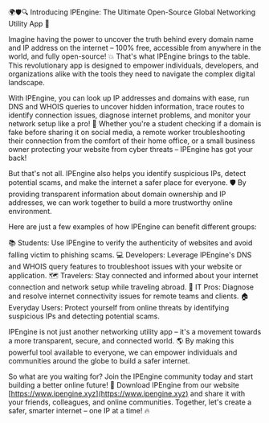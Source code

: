 🌍🛡️🔍 Introducing IPEngine: The Ultimate Open-Source Global Networking Utility App 🚀

Imagine having the power to uncover the truth behind every domain name and IP address on the internet – 100% free, accessible from anywhere in the world, and fully open-source! 💥 That's what IPEngine brings to the table. This revolutionary app is designed to empower individuals, developers, and organizations alike with the tools they need to navigate the complex digital landscape.

With IPEngine, you can look up IP addresses and domains with ease, run DNS and WHOIS queries to uncover hidden information, trace routes to identify connection issues, diagnose internet problems, and monitor your network setup like a pro! 🔧 Whether you're a student checking if a domain is fake before sharing it on social media, a remote worker troubleshooting their connection from the comfort of their home office, or a small business owner protecting your website from cyber threats – IPEngine has got your back!

But that's not all. IPEngine also helps you identify suspicious IPs, detect potential scams, and make the internet a safer place for everyone. 🛡️ By providing transparent information about domain ownership and IP addresses, we can work together to build a more trustworthy online environment.

Here are just a few examples of how IPEngine can benefit different groups:

📚 Students: Use IPEngine to verify the authenticity of websites and avoid falling victim to phishing scams.
💻 Developers: Leverage IPEngine's DNS and WHOIS query features to troubleshoot issues with your website or application.
🗺️ Travelers: Stay connected and informed about your internet connection and network setup while traveling abroad.
💼 IT Pros: Diagnose and resolve internet connectivity issues for remote teams and clients.
🏠 Everyday Users: Protect yourself from online threats by identifying suspicious IPs and detecting potential scams.

IPEngine is not just another networking utility app – it's a movement towards a more transparent, secure, and connected world. 🌎 By making this powerful tool available to everyone, we can empower individuals and communities around the globe to build a safer internet.

So what are you waiting for? Join the IPEngine community today and start building a better online future! 💪 Download IPEngine from our website [https://www.ipengine.xyz](https://www.ipengine.xyz) and share it with your friends, colleagues, and online communities. Together, let's create a safer, smarter internet – one IP at a time! 🔥
